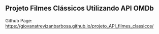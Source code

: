 ## Projeto Filmes Clássicos Utilizando API OMDb
Github Page: https://giovanatrevizanbarbosa.github.io/projeto_API_filmes_classicos/
